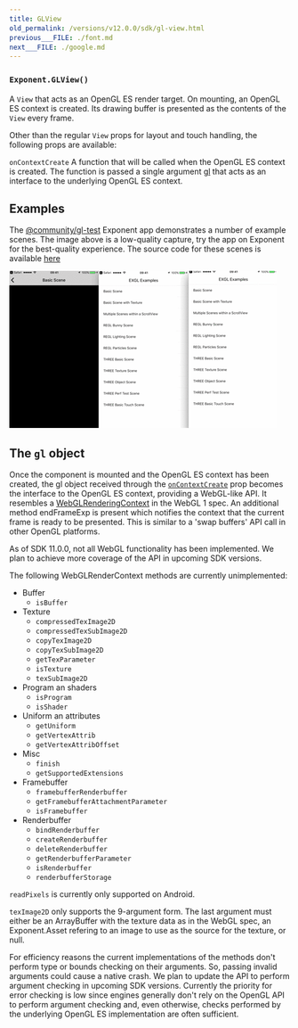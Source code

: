```yaml
---
title: GLView
old_permalink: /versions/v12.0.0/sdk/gl-view.html
previous___FILE: ./font.md
next___FILE: ./google.md
---
```


### `Exponent.GLView()`

A `View` that acts as an OpenGL ES render target. On mounting, an OpenGL ES context is created. Its drawing buffer is presented as the contents of the `View` every frame.

Other than the regular `View` props for layout and touch handling, the following props are available:

 `onContextCreate`
A function that will be called when the OpenGL ES context is created. The function is passed a single argument [gl](#gl-object) that acts as an interface to the underlying OpenGL ES context.

## Examples

The [@community/gl-test](https://getexponent.com/@community/gl-test) Exponent app demonstrates a number of example scenes. The image above is a low-quality capture, try the app on Exponent for the best-quality experience. The source code for these scenes is available [here](https://github.com/exponent/gl-test/tree/master/Scenes)

![](./gl-test.gif)

## The `gl` object

Once the component is mounted and the OpenGL ES context has been created, the gl object received through the [`onContextCreate`](#exponentglviewoncontextcreate "Exponent.GLView.onContextCreate") prop becomes the interface to the OpenGL ES context, providing a WebGL-like API. It resembles a [WebGLRenderingContext](https://www.khronos.org/registry/webgl/specs/latest/1.0/#5.14) in the WebGL 1 spec. An additional method endFrameExp is present which notifies the context that the current frame is ready to be presented. This is similar to a 'swap buffers' API call in other OpenGL platforms.

As of SDK 11.0.0, not all WebGL functionality has been implemented. We plan to achieve more coverage of the API in upcoming SDK versions.

The following WebGLRenderContext methods are currently unimplemented:

-   Buffer
    -   `isBuffer`
-   Texture
    -   `compressedTexImage2D`
    -   `compressedTexSubImage2D`
    -   `copyTexImage2D`
    -   `copyTexSubImage2D`
    -   `getTexParameter`
    -   `isTexture`
    -   `texSubImage2D`
-   Program an shaders
    -   `isProgram`
    -   `isShader`
-   Uniform an attributes
    -   `getUniform`
    -   `getVertexAttrib`
    -   `getVertexAttribOffset`
-   Misc
    -   `finish`
    -   `getSupportedExtensions`
-   Framebuffer
    -   `framebufferRenderbuffer`
    -   `getFramebufferAttachmentParameter`
    -   `isFramebuffer`
-   Renderbuffer
    -   `bindRenderbuffer`
    -   `createRenderbuffer`
    -   `deleteRenderbuffer`
    -   `getRenderbufferParameter`
    -   `isRenderbuffer`
    -   `renderbufferStorage`

`readPixels` is currently only supported on Android.

`texImage2D` only supports the 9-argument form. The last argument must either be an ArrayBuffer with the texture data as in the WebGL spec, an Exponent.Asset refering to an image to use as the source for the texture, or null.

For efficiency reasons the current implementations of the methods don't perform type or bounds checking on their arguments. So, passing invalid arguments could cause a native crash. We plan to update the API to perform argument checking in upcoming SDK versions. Currently the priority for error checking is low since engines generally don't rely on the OpenGL API to perform argument checking and, even otherwise, checks performed by the underlying OpenGL ES implementation are often sufficient.
